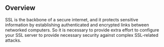 ## Overview

SSL is the backbone of a secure internet, and it protects sensitive information by establishing authenticated and encrypted links between networked computers. So it is necessary to provide extra effort to configure your SSL server to provide necessary security against complex SSL-related attacks.
